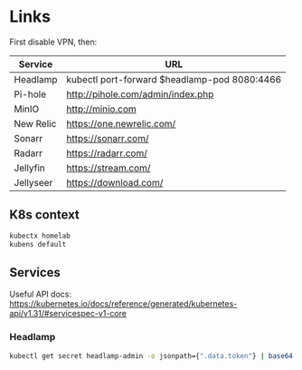 # Links

First disable VPN, then:

| Service   | URL                                          |
| --------- | -------------------------------------------- |
| Headlamp  | kubectl port-forward $headlamp-pod 8080:4466 |
| Pi-hole   | http://pihole.com/admin/index.php            |
| MinIO     | http://minio.com                             |
| New Relic | https://one.newrelic.com/                    |
| Sonarr    | https://sonarr.com/                          |
| Radarr    | https://radarr.com/                          |
| Jellyfin  | https://stream.com/                          |
| Jellyseer | https://download.com/                        |

## K8s context

```bash
kubectx homelab
kubens default
```

## Services

Useful API docs: https://kubernetes.io/docs/reference/generated/kubernetes-api/v1.31/#servicespec-v1-core

### Headlamp

```bash
kubectl get secret headlamp-admin -o jsonpath={".data.token"} | base64 -d
```
